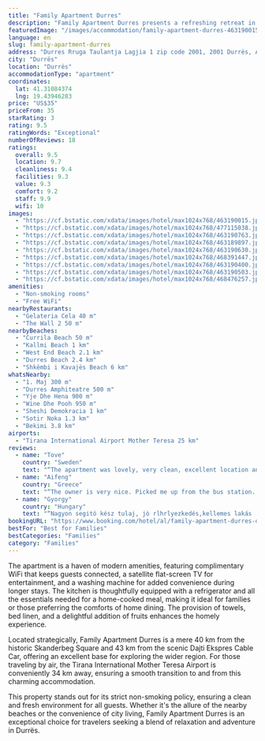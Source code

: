 ```yaml
---
title: "Family Apartment Durres"
description: "Family Apartment Durres presents a refreshing retreat in the heart of Durrës, offering guests a unique blend of convenience and comfort."
featuredImage: "/images/accommodation/family-apartment-durres-463190015.jpg"
language: en
slug: family-apartment-durres
address: "Durres Rruga Taulantja Lagjia 1 zip code 2001, 2001 Durrës, Albania"
city: "Durrës"
location: "Durrës"
accommodationType: "apartment"
coordinates:
  lat: 41.31084374
  lng: 19.43946283
price: "US$35"
priceFrom: 35
starRating: 3
rating: 9.5
ratingWords: "Exceptional"
numberOfReviews: 18
ratings:
  overall: 9.5
  location: 9.7
  cleanliness: 9.4
  facilities: 9.3
  value: 9.3
  comfort: 9.2
  staff: 9.9
  wifi: 10
images:
  - "https://cf.bstatic.com/xdata/images/hotel/max1024x768/463190015.jpg?k=f12423034404906ae98719d70d97ec8e04b2918fba0571a4e168614f32fd62de&o=&hp=1"
  - "https://cf.bstatic.com/xdata/images/hotel/max1024x768/477115038.jpg?k=fb0249990be5461bb5c9a2a886d7944823372bf82f1362ba86e70232b82a92a7&o=&hp=1"
  - "https://cf.bstatic.com/xdata/images/hotel/max1024x768/463190763.jpg?k=9448c1895bbbd5bf587e7425dca0c9699d7f4b2f072b71eb01e92b2c17dacbbe&o=&hp=1"
  - "https://cf.bstatic.com/xdata/images/hotel/max1024x768/463189897.jpg?k=245f4008a2d28ff42245944abf9d32a5de43ff88f7702e203128005538927b1a&o=&hp=1"
  - "https://cf.bstatic.com/xdata/images/hotel/max1024x768/463190630.jpg?k=c68646b0f32f363275827b9b66db2c09ea8ff462f22f5c33b3721e45d1452b29&o=&hp=1"
  - "https://cf.bstatic.com/xdata/images/hotel/max1024x768/468391447.jpg?k=b12171fff900c08d121ca217541fd81f037c1508ddf26adc2b67e31e590f018c&o=&hp=1"
  - "https://cf.bstatic.com/xdata/images/hotel/max1024x768/463190400.jpg?k=83b2d7a4480f1b57956b0f701d32f07c48ef2f89e9ef3768e3f6eb9b0894211a&o=&hp=1"
  - "https://cf.bstatic.com/xdata/images/hotel/max1024x768/463190503.jpg?k=687065f6c1964fcd993fb41bc24e8a16c8546a5c5876ed3a3d086371317fc475&o=&hp=1"
  - "https://cf.bstatic.com/xdata/images/hotel/max1024x768/468476257.jpg?k=a63d94d1c733773228be595c5caace17f57c3df915bf0b00f0c8834cedac070d&o=&hp=1"
amenities:
  - "Non-smoking rooms"
  - "Free WiFi"
nearbyRestaurants:
  - "Gelateria Cela 40 m"
  - "The Wall 2 50 m"
nearbyBeaches:
  - "Currila Beach 50 m"
  - "Kallmi Beach 1 km"
  - "West End Beach 2.1 km"
  - "Durres Beach 2.4 km"
  - "Shkëmbi i Kavajës Beach 6 km"
whatsNearby:
  - "1. Maj 300 m"
  - "Durres Amphiteatre 500 m"
  - "Yje Dhe Hena 900 m"
  - "Wine Dhe Pooh 950 m"
  - "Sheshi Demokracia 1 km"
  - "Sotir Noka 1.3 km"
  - "Bekimi 3.8 km"
airports:
  - "Tirana International Airport Mother Teresa 25 km"
reviews:
  - name: "Tove"
    country: "Sweden"
    text: "“The apartment was lovely, very clean, excellent location and a very comfortable bed. What really gave an extra value to my stay though was how kind and helpful the host was. He came to pick me up at the buss station and then drove me to the buss...”"
  - name: "Aifeng"
    country: "Greece"
    text: "“The owner is very nice. Picked me up from the bus station. The apartment is very clean, with very nice decration, very well equipped and in good central and near the beach location.”"
  - name: "Gyorgy"
    country: "Hungary"
    text: "“Nagyon segitö kész tulaj, jò rlhrlyezkedés,kellemes lakás !”"
bookingURL: "https://www.booking.com/hotel/al/family-apartment-durres-durres.en-gb.html?aid=8035640"
bestFor: "Best for Families"
bestCategories: "Families"
category: "Families"
---
```


The apartment is a haven of modern amenities, featuring complimentary WiFi that keeps guests connected, a satellite flat-screen TV for entertainment, and a washing machine for added convenience during longer stays. The kitchen is thoughtfully equipped with a refrigerator and all the essentials needed for a home-cooked meal, making it ideal for families or those preferring the comforts of home dining. The provision of towels, bed linen, and a delightful addition of fruits enhances the homely experience.

Located strategically, Family Apartment Durres is a mere 40 km from the historic Skanderbeg Square and 43 km from the scenic Dajti Ekspres Cable Car, offering an excellent base for exploring the wider region. For those traveling by air, the Tirana International Mother Teresa Airport is conveniently 34 km away, ensuring a smooth transition to and from this charming accommodation.

This property stands out for its strict non-smoking policy, ensuring a clean and fresh environment for all guests. Whether it's the allure of the nearby beaches or the convenience of city living, Family Apartment Durres is an exceptional choice for travelers seeking a blend of relaxation and adventure in Durrës.